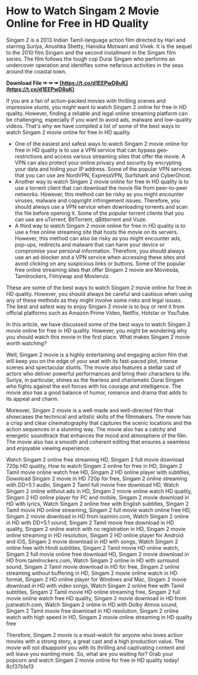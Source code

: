# How to Watch Singam 2 Movie Online for Free in HD Quality
 
Singam 2 is a 2013 Indian Tamil-language action film directed by Hari and starring Suriya, Anushka Shetty, Hansika Motwani and Vivek. It is the sequel to the 2010 film Singam and the second installment in the Singam film series. The film follows the tough cop Durai Singam who performs an undercover operation and identifies some nefarious activities in the seas around the coastal town.
 
**Download File ✑ ✑ ✑ [https://t.co/d1EEPwD8uK](https://t.co/d1EEPwD8uK)**


 
If you are a fan of action-packed movies with thrilling scenes and impressive stunts, you might want to watch Singam 2 online for free in HD quality. However, finding a reliable and legal online streaming platform can be challenging, especially if you want to avoid ads, malware and low-quality videos. That's why we have compiled a list of some of the best ways to watch Singam 2 movie online for free in HD quality.
 
- One of the easiest and safest ways to watch Singam 2 movie online for free in HD quality is to use a VPN service that can bypass geo-restrictions and access various streaming sites that offer the movie. A VPN can also protect your online privacy and security by encrypting your data and hiding your IP address. Some of the popular VPN services that you can use are NordVPN, ExpressVPN, Surfshark and CyberGhost.
- Another way to watch Singam 2 movie online for free in HD quality is to use a torrent client that can download the movie file from peer-to-peer networks. However, this method can be risky as you might encounter viruses, malware and copyright infringement issues. Therefore, you should always use a VPN service when downloading torrents and scan the file before opening it. Some of the popular torrent clients that you can use are uTorrent, BitTorrent, qBittorrent and Vuze.
- A third way to watch Singam 2 movie online for free in HD quality is to use a free online streaming site that hosts the movie on its servers. However, this method can also be risky as you might encounter ads, pop-ups, redirects and malware that can harm your device or compromise your personal information. Therefore, you should always use an ad-blocker and a VPN service when accessing these sites and avoid clicking on any suspicious links or buttons. Some of the popular free online streaming sites that offer Singam 2 movie are Moviesda, Tamilrockers, Filmywap and Movierulz.

These are some of the best ways to watch Singam 2 movie online for free in HD quality. However, you should always be careful and cautious when using any of these methods as they might involve some risks and legal issues. The best and safest way to enjoy Singam 2 movie is to buy or rent it from official platforms such as Amazon Prime Video, Netflix, Hotstar or YouTube.
  
In this article, we have discussed some of the best ways to watch Singam 2 movie online for free in HD quality. However, you might be wondering why you should watch this movie in the first place. What makes Singam 2 movie worth watching?
 
Well, Singam 2 movie is a highly entertaining and engaging action film that will keep you on the edge of your seat with its fast-paced plot, intense scenes and spectacular stunts. The movie also features a stellar cast of actors who deliver powerful performances and bring their characters to life. Suriya, in particular, shines as the fearless and charismatic Durai Singam who fights against the evil forces with his courage and intelligence. The movie also has a good balance of humor, romance and drama that adds to its appeal and charm.
 
Moreover, Singam 2 movie is a well-made and well-directed film that showcases the technical and artistic skills of the filmmakers. The movie has a crisp and clear cinematography that captures the scenic locations and the action sequences in a stunning way. The movie also has a catchy and energetic soundtrack that enhances the mood and atmosphere of the film. The movie also has a smooth and coherent editing that ensures a seamless and enjoyable viewing experience.
 
Watch Singam 2 online free streaming HD,  Singam 2 full movie download 720p HD quality,  How to watch Singam 2 online for free in HD,  Singam 2 Tamil movie online watch free HD,  Singam 2 HD online player with subtitles,  Download Singam 2 movie in HD 720p for free,  Singam 2 online streaming with DD+5.1 audio,  Singam 2 Tamil full movie free download HD,  Watch Singam 2 online without ads in HD,  Singam 2 movie online watch HD quality,  Singam 2 HD online player for PC and mobile,  Singam 2 movie download in HD with lyrics,  Watch Singam 2 online free with English subtitles,  Singam 2 Tamil movie HD online streaming,  Singam 2 full movie watch online free HD,  Singam 2 movie download in HD from isaimini.com,  Watch Singam 2 online in HD with DD+5.1 sound,  Singam 2 Tamil movie free download in HD quality,  Singam 2 online watch with no registration in HD,  Singam 2 movie online streaming in HD resolution,  Singam 2 HD online player for Android and iOS,  Singam 2 movie download in HD with songs,  Watch Singam 2 online free with Hindi subtitles,  Singam 2 Tamil movie HD online watch,  Singam 2 full movie online free download HD,  Singam 2 movie download in HD from tamilrockers.com,  Watch Singam 2 online in HD with surround sound,  Singam 2 Tamil movie download in HD for free,  Singam 2 online streaming without buffering in HD,  Singam 2 movie online watch in HD format,  Singam 2 HD online player for Windows and Mac,  Singam 2 movie download in HD with video songs,  Watch Singam 2 online free with Tamil subtitles,  Singam 2 Tamil movie HD online streaming free,  Singam 2 full movie online watch free HD quality,  Singam 2 movie download in HD from justwatch.com,  Watch Singam 2 online in HD with Dolby Atmos sound,  Singam 2 Tamil movie free download in HD resolution,  Singam 2 online watch with high speed in HD,  Singam 2 movie online streaming in HD quality free
 
Therefore, Singam 2 movie is a must-watch for anyone who loves action movies with a strong story, a great cast and a high production value. The movie will not disappoint you with its thrilling and captivating content and will leave you wanting more. So, what are you waiting for? Grab your popcorn and watch Singam 2 movie online for free in HD quality today!
 8cf37b1e13
 
